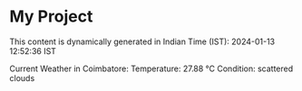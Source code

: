 # My Project

This content is dynamically generated in Indian Time (IST): 2024-01-13 12:52:36 IST


Current Weather in Coimbatore:
Temperature: 27.88 °C
Condition: scattered clouds

